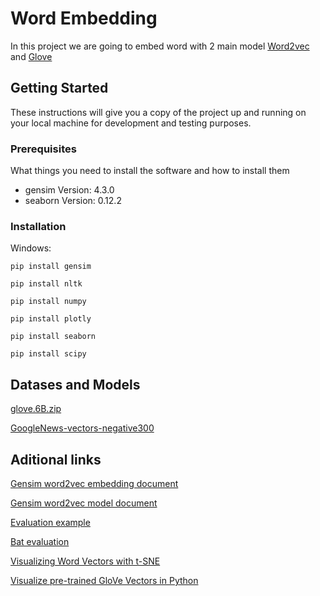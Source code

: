 # Word Embedding

In this project we are going to embed word with 2 main model [Word2vec](https://www.tensorflow.org/tutorials/text/word2vec) and [Glove](https://nlp.stanford.edu/projects/glove/)

## Getting Started

These instructions will give you a copy of the project up and running on
your local machine for development and testing purposes.

### Prerequisites

What things you need to install the software and how to install them
- gensim Version: 4.3.0
- seaborn Version: 0.12.2

### Installation

Windows:

    pip install gensim

    pip install nltk

    pip install numpy

    pip install plotly

    pip install seaborn

    pip install scipy

## Datases and Models
[glove.6B.zip](https://downloads.cs.stanford.edu/nlp/data/glove.6B.zip)

[GoogleNews-vectors-negative300](https://drive.google.com/file/d/0B7XkCwpI5KDYNlNUTTlSS21pQmM/view?resourcekey=0-wjGZdNAUop6WykTtMip30g)
## Aditional links

[Gensim word2vec embedding document](https://radimrehurek.com/gensim/models/word2vec.html)

[Gensim word2vec model document](https://radimrehurek.com/gensim/auto_examples/tutorials/run_word2vec.html)

[Evaluation example](https://github.com/tomcohen13/BERT)

[Bat evaluation](https://vecto.space/projects/BATS)

[Visualizing Word Vectors with t-SNE](https://www.kaggle.com/code/jeffd23/visualizing-word-vectors-with-t-sne/notebook)

[Visualize pre-trained GloVe Vectors in Python](https://medium.com/analytics-vidhya/basics-of-using-pre-trained-glove-vectors-in-python-d38905f356db)